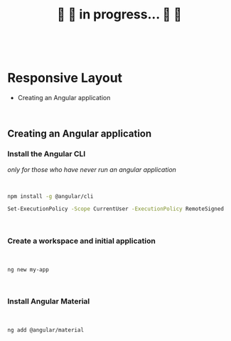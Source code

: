 <h1 align="center"> 
	🚧 🚀 in progress... 🚀 🚧
</h1>
<br><br><br>


# Responsive Layout

- Creating an Angular application

<br>

## Creating an Angular application

### Install the Angular CLI
<i> only for those who have never run an angular application </i>

<br>

````bash
npm install -g @angular/cli
````

````bash
Set-ExecutionPolicy -Scope CurrentUser -ExecutionPolicy RemoteSigned
````
<br>

### Create a workspace and initial application
<br>

````bash
ng new my-app
````
<br>

###  Install Angular Material
<br>

````bash
ng add @angular/material
````
<br>

